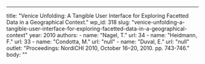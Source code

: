 ---
  title: "Venice Unfolding: A Tangible User Interface for Exploring Facetted Data in a Geographical Context."
  wp_id: 318
  slug: "venice-unfolding-a-tangible-user-interface-for-exploring-facetted-data-in-a-geographical-context"
  year: 2010
  authors: 
    - 
      name: "Nagel, T."
      url: 34
    - 
      name: "Heidmann, F."
      url: 33
    - 
      name: "Condotta, M."
      url: "null"
    - 
      name: "Duval, E."
      url: "null"
  outlet: "Proceedings: NordiCHI 2010, October 16–20, 2010. pp. 743-746."
  body: ""
